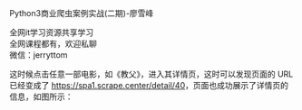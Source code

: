 Python3商业爬虫案例实战(二期)-廖雪峰

全网it学习资源共享学习<br>全网课程都有，欢迎私聊<br>微信：jerryttom<br>

这时候点击任意一部电影，如《教父》，进入其详情页，这时可以发现页面的 URL 已经变成了&nbsp;<a>https://spa1.scrape.center/detail/40</a>，页面也成功展示了详情页的信息，如图所示：